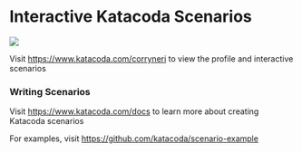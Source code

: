 # Interactive Katacoda Scenarios

[![](http://shields.katacoda.com/katacoda/corryneri/count.svg)](https://www.katacoda.com/corryneri "Get your profile on Katacoda.com")

Visit https://www.katacoda.com/corryneri to view the profile and interactive scenarios

### Writing Scenarios
Visit https://www.katacoda.com/docs to learn more about creating Katacoda scenarios

For examples, visit https://github.com/katacoda/scenario-example
